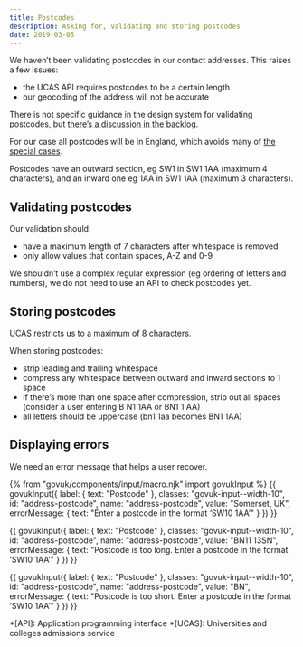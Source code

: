 ```yaml
---
title: Postcodes
description: Asking for, validating and storing postcodes
date: 2019-03-05
---
```


We haven’t been validating postcodes in our contact addresses. This raises a few issues:

- the UCAS API requires postcodes to be a certain length
- our geocoding of the address will not be accurate

There is not specific guidance in the design system for validating postcodes, but [there’s a discussion in the backlog](https://github.com/alphagov/govuk-design-system-backlog/issues/82).

For our case all postcodes will be in England, which avoids many of [the special cases](https://en.wikipedia.org/wiki/Postcodes_in_the_United_Kingdom#Special_cases).

Postcodes have an outward section, eg SW1 in SW1 1AA (maximum 4 characters), and an inward one eg 1AA in SW1 1AA (maximum 3 characters).

## Validating postcodes

Our validation should:

- have a maximum length of 7 characters after whitespace is removed
- only allow values that contain spaces, A-Z and 0-9

We shouldn’t use a complex regular expression (eg ordering of letters and numbers), we do not need to use an API to check postcodes yet.

## Storing postcodes

UCAS restricts us to a maximum of 8 characters.

When storing postcodes:

- strip leading and trailing whitespace
- compress any whitespace between outward and inward sections to 1 space
- if there’s more than one space after compression, strip out all spaces (consider a user entering B N1 1AA or BN1 1 AA)
- all letters should be uppercase (bn1 1aa becomes BN1 1AA)

## Displaying errors

We need an error message that helps a user recover.

{% from "govuk/components/input/macro.njk" import govukInput %}
{{ govukInput({
  label: {
    text: "Postcode"
  },
  classes: "govuk-input--width-10",
  id: "address-postcode",
  name: "address-postcode",
  value: "Somerset, UK",
  errorMessage: {
    text: "Enter a postcode in the format ‘SW10 1AA’"
  }
}) }}

{{ govukInput({
  label: {
    text: "Postcode"
  },
  classes: "govuk-input--width-10",
  id: "address-postcode",
  name: "address-postcode",
  value: "BN11 13SN",
  errorMessage: {
    text: "Postcode is too long. Enter a postcode in the format ‘SW10 1AA’"
  }
}) }}

{{ govukInput({
  label: {
    text: "Postcode"
  },
  classes: "govuk-input--width-10",
  id: "address-postcode",
  name: "address-postcode",
  value: "BN",
  errorMessage: {
    text: "Postcode is too short. Enter a postcode in the format ‘SW10 1AA’"
  }
}) }}

*[API]: Application programming interface
*[UCAS]: Universities and colleges admissions service
